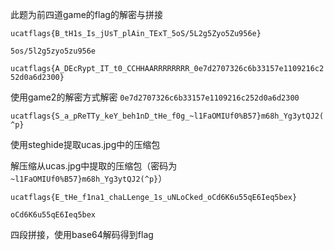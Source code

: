 此题为前四道game的flag的解密与拼接

`ucatflags{B_tH1s_Is_jUsT_plAin_TExT_5oS/5L2g5Zyo5Zu956e}`

`5os/5l2g5zyo5zu956e`

`ucatflags{A_DEcRypt_IT_t0_CCHHAARRRRRRRR_0e7d2707326c6b33157e1109216c252d0a6d2300}`

使用game2的解密方式解密 `0e7d2707326c6b33157e1109216c252d0a6d2300`

`ucatflags{S_a_pReTTy_keY_beh1nD_tHe_f0g_~l1FaOMIUf0%B57}m68h_Yg3ytQJ2(^p}`

使用steghide提取ucas.jpg中的压缩包

解压缩从ucas.jpg中提取的压缩包（密码为 `~l1FaOMIUf0%B57}m68h_Yg3ytQJ2(^p}`）

`ucatflags{E_tHe_f1na1_chaLLenge_1s_uNLoCked_oCd6K6u55qE6Ieq5bex}`

`oCd6K6u55qE6Ieq5bex`

四段拼接，使用base64解码得到flag
